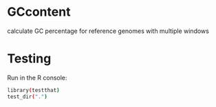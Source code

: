 # GCcontent
calculate GC percentage for reference genomes with multiple windows

# Testing 

Run in the R console:

```bash
library(testthat)
test_dir(".")
```
